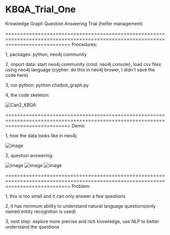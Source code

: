 # KBQA_Trial_One
Knowledge Graph Question Answering Trial (heifer management)

==================================================================================================================================
Procedures:

1, packages:
python, 
neo4j community

2, import data:
start neo4j community (cmd: neo4j console),
load csv files using neo4j language (cypher: do this in neo4j brower, I didn't save the code here)

3, run python:
python chatbot_graph.py

4, the code skeleton:


![Can2_KBQA](https://user-images.githubusercontent.com/77312114/119589555-9d69c280-be05-11eb-9922-067ccce5c747.jpg)


==================================================================================================================================
Demo:

1, how the data looks like in neo4j:

![image](https://user-images.githubusercontent.com/77312114/119591353-069f0500-be09-11eb-8bca-22529640574f.png)

2, question answering:


![image](https://user-images.githubusercontent.com/77312114/119590979-5c26e200-be08-11eb-984f-7818448a09ce.png)
![image](https://user-images.githubusercontent.com/77312114/119590992-62b55980-be08-11eb-95f1-93c9e85c0bd0.png)
![image](https://user-images.githubusercontent.com/77312114/119591005-68ab3a80-be08-11eb-821a-42ecdd69813e.png)



==================================================================================================================================
Problem:

1, this is too small and it can only answer a few questions

2, it has minimum ability to understand natural language questions(only named entity recognition is used)

3, next step: explore more precise and rich knowledge,
              use NLP to better understand the questions
